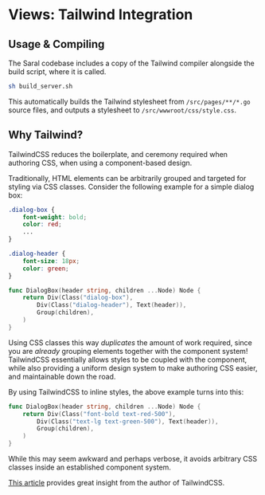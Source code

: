 # Views: Tailwind Integration

## Usage & Compiling
The Saral codebase includes a copy of the Tailwind compiler alongside the build script, where it is called.

```sh
sh build_server.sh
```

This automatically builds the Tailwind stylesheet from `/src/pages/**/*.go` source files, and outputs a stylesheet to `/src/wwwroot/css/style.css`.

## Why Tailwind?
TailwindCSS reduces the boilerplate, and ceremony required when authoring CSS, when using a component-based design.

Traditionally, HTML elements can be arbitrarily grouped and targeted for styling via CSS classes.
Consider the following example for a simple dialog box:

```css
.dialog-box {
	font-weight: bold;
	color: red;
	...
}

.dialog-header {
	font-size: 18px;
	color: green;
}
```

```go
func DialogBox(header string, children ...Node) Node {
	return Div(Class("dialog-box"),
		Div(Class("dialog-header"), Text(header)),
		Group(children),
	)
}
```

Using CSS classes this way _duplicates_ the amount of work required, since you are _already_ grouping elements together with the component system!
TailwindCSS essentially allows styles to be coupled with the component, while also providing a uniform design system to make authoring CSS easier, and maintainable down the road.

By using TailwindCSS to inline styles, the above example turns into this:

```go
func DialogBox(header string, children ...Node) Node {
	return Div(Class("font-bold text-red-500"),
		Div(Class("text-lg text-green-500"), Text(header)),
		Group(children),
	)
}
```

While this may seem awkward and perhaps verbose, it avoids arbitrary CSS classes inside an established component system.

[This article](https://adamwathan.me/css-utility-classes-and-separation-of-concerns/) provides great insight from the author of TailwindCSS.